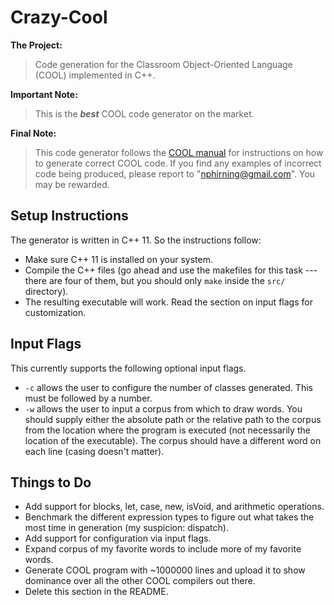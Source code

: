 # Crazy-Cool

**The Project:**  
> Code generation for the Classroom Object-Oriented Language (COOL) implemented in C++. 

**Important Note:** 
> This is the ***best*** COOL code generator on the market. 

**Final Note:**
> This code generator follows the [COOL manual](https://theory.stanford.edu/~aiken/software/cool/cool-manual.pdf) for instructions on how to generate correct COOL code. If you find any examples of incorrect code being produced, please report to "nphirning@gmail.com". You may be rewarded. 

## Setup Instructions

The generator is written in C++ 11. So the instructions follow:

* Make sure C++ 11 is installed on your system.
* Compile the C++ files (go ahead and use the makefiles for this task --- there are four of them, but you should only `make` inside the `src/` directory). 
* The resulting executable will work. Read the section on input flags for customization.

## Input Flags

This currently supports the following optional input flags.

* `-c` allows the user to configure the number of classes generated. This must be followed by a number.
* `-w` allows the user to input a corpus from which to draw words. You should supply either the absolute path or the relative path to the corpus from the location where the program is executed (not necessarily the location of the executable). The corpus should have a different word on each line (casing doesn't matter). 

## Things to Do

* Add support for blocks, let, case, new, isVoid, and arithmetic operations.
* Benchmark the different expression types to figure out what takes the most time in generation (my suspicion: dispatch). 
* Add support for configuration via input flags.
* Expand corpus of my favorite words to include more of my favorite words.
* Generate COOL program with ~1000000 lines and upload it to show dominance over all the other COOL compilers out there.
* Delete this section in the README.